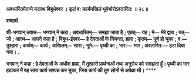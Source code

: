 **अवधारितमेतन्मे यदात्थ विबुधेश्वर ।** **कृतं व: कार्यमखिलं भूमेर्भारोऽवतारित: ॥ २८॥** 

**शब्दार्थ** 

**श्री-भगवान् उवाच—** **भगवान् ने कहा** **; अवधारितम्—** **समझा जाता है** **; एतत्—** **यह** **; मे—** **मेरे द्वारा** **; यत्—** **जो** **; आत्थ—** **आपने** **कहा है** **; विबुध-ईश्वर—** **हे देवताओं के नियन्ता, ब्रह्मा** **; कृतम्—** **पूर्ण हो चुका** **; व:—** **तुश्हारा** **; कार्यम्—** **कार्य** **; अखिलम्—** **सारा** **;** **भूमे:—** **पृथ्वी का** **; भार:—** **भार** **; अवतारित:—** **हटा दिया गया।** **.** 

**भगवान् ने कहा : हे देवताओं के अधीश ब्रह्मा, मैं तुश्हारी प्रार्थनाओं तथा अनुरोध को** **समझता हूँ। पृथ्वी का भार हटाकर मैं वह सारा कार्य सश्पन्न कर चुका, जिस कार्य की तुम** **लोगों से अपेक्षा थी।** **** 